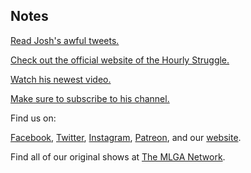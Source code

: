 ## Notes

[Read Josh's awful tweets.](https://twitter.com/HourlyStruggle)

[Check out the official website of the Hourly Struggle.](https://thehourlystruggle.com/)

[Watch his newest video.](https://www.youtube.com/watch?v=dP6yhMbDPMU&ab_channel=TheHourlyStruggle)

[Make sure to subscribe to his channel.](https://www.youtube.com/watch?v=dP6yhMbDPMU&ab_channel=TheHourlyStruggle)

Find us on:

[Facebook](https://facebook.com/thisismlga), [Twitter](https://twitter.com/thisismlga), [Instagram](https://instagram.com/thisismlga), [Patreon](https://www.patreon.com/ThisIsMLGA), and our [website](https://thisismlga.com).

Find all of our original shows at [The MLGA Network](https://mlganetwork.com).


